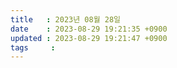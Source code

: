 ```yaml
---
title   : 2023년 08월 28일
date    : 2023-08-29 19:21:35 +0900
updated : 2023-08-29 19:21:47 +0900
tags     : 
---
```


